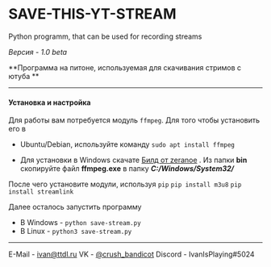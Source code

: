 # SAVE-THIS-YT-STREAM
Python programm, that can be used for recording streams

*Версия - 1.0 beta*

**Программа на питоне, используемая для скачивания стримов с ютуба
**

------------

#### Установка и настройка
Для работы вам потребуется модуль `ffmpeg`. Для того чтобы установить его в
- Ubuntu/Debian, используйте команду
`sudo apt install ffmpeg`

- Для установки в Windows скачате [Билд от zeranoe](https://ffmpeg.zeranoe.com/builds/ "Билд от zeranoe") . Из папки **bin** скопируйте файл **ffmpeg.exe** в папку ***C:/Windows/System32/***

После чего установите модули, используя `pip`
`pip install m3u8`
`pip install streamlink`

Далее осталось запустить программу

- В Windows - 
	`python save-stream.py` 
- В Linux -
	`python3 save-stream.py` 

------------
E-Mail - ivan@ttdl.ru
VK - [@crush_bandicot](https://vk.com/crush_bandicot "@crush_bandicot")
Discord - IvanIsPlaying#5024
